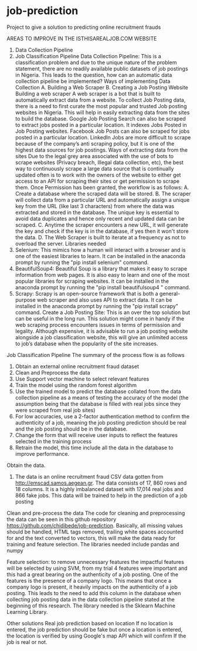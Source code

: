 # job-prediction
Project to give a solution to predicting online recruitment frauds

AREAS TO IMPROVE IN THE ISTHISAREALJOB.COM WEBSITE
1.	Data Collection Pipeline
2.	Job Classification Pipeline
Data Collection Pipeline: This is a classification problem and due to the unique nature of the problem statement, there are no readily available public datasets of job postings in Nigeria. This leads to the question, how can an automatic data collection pipeline be implemented?
Ways of implementing Data Collection
A. Building a Web Scraper
B. Creating a Job Posting Website
Building a web scraper
A web scraper is a bot that is built to automatically extract data from a website. To collect Job Posting data, there is a need to first curate the most popular and trusted Job posting websites in Nigeria. This will help in easily extracting data from the sites to build the database. Google Job Posting Search can also be scraped to extract jobs posted in a particular location. It indexes Jobs Posted in Job Posting websites. Facebook Job Posts can also be scraped for jobs posted in a particular location. LinkedIn Jobs are more difficult to scrape because of the company’s anti scraping policy, but it is one of the highest data sources for job postings.
Ways of extracting data from the sites 
Due to the legal grey area associated with the use of bots to scrape websites (Privacy breach, Illegal data collection, etc), the best way to continuously scrape a large data source that is continually updated often is to work with the owners of the website to either get access to an API for scraping their sites or get permission to scrape them. Once Permission has been granted, the workflow is as follows:
A. Create a database where the scraped data will be stored.
B. The scraper will collect data from a particular URL and automatically assign a unique key from the URL (like last 3 characters) from where the data was extracted and stored in the database. The unique key is essential to avoid data duplicates and hence only recent and updated data can be scraped.
C. Anytime the scraper encounters a new URL, it will generate the key and check if the key is in the database, if yes then it won't store the data.
D. The Web Scraper is built to iterate at a frequency as not to overload the server.
Libraries needed
1.	Selenium: This mimics how a human will interact with a browser and is one of the easiest libraries to learn. It can be installed in the anaconda prompt by running the "pip install selenium" command.
2.	BeautifulSoup4: Beautiful Soup is a library that makes it easy to scrape information from web pages. It is also easy to learn and one of the most popular libraries for scraping websites. It can be installed in the anaconda prompt by running the "pip install beautifulsoup4 " command.
3.	Scrapy: Scrapy is an open-source framework that is both a general-purpose web scraper and also uses API to extract data. It can be installed in the anaconda prompt by running the "pip install scrapy" command.
Create a Job Posting Site: This is an over the top solution but can be useful in the long run. This solution might come in handy if the web scraping process encounters issues in terms of permission and legality. Although expensive, it is advisable to run a job posting website alongside a job classification website, this will give an unlimited access to job’s database when the popularity of the site increases.

Job Classification Pipeline
The summary of the process flow is as follows
1. Obtain an external online recruitment fraud dataset 
2. Clean and Preprocess the data
3. Use Support vector machine to select relevant features 
4. Train the model using the random forest algorithm 
5. Use the trained model to predict the database collated from the data collection pipeline as a means of testing the accuracy of the model (the assumption being that the database is filled with real jobs since they were scraped from real job sites) 
6. For low accuracies, use a 2-factor authentication method to confirm the authenticity of a job, meaning the job posting prediction should be real and the job posting should be in the database. 
7. Change the form that will receive user inputs to reflect the features selected in the training process
8. Retrain the model, this time include all the data in the database to improve performance. 


Obtain the data.
1. The data is an online recruitment fraud CSV data gotten from 
http://emscad.samos.aegean.gr.
The data consists of 17, 860 rows and 18 columns. It is a highly imbalanced dataset with 17,014 real jobs and 866 fake jobs. This data will be trained to help in the prediction of a job posting

Clean and pre-process the data
The code for cleaning and preprocessing the data can be seen in this github repository
 https://github.com/chidibede/job-prediction. Basically, all missing values should be handled, HTML tags removed, trailing white spaces accounted for and the text converted to vectors, this will make the data ready for training and feature selection. The libraries needed include pandas and numpy 

Feature selection: to remove unnecessary features the impactful features will be selected by using SVM, from my trial 4 features were important and this had a great bearing on the authenticity of a job posting. One of the features is the presence of a company logo. This means that once a company logo is present, it heavily impacts on the authenticity of a job posting. This leads to the need to add this column in the database when collecting job posting data in the data collection pipeline stated at the beginning of this research. The library needed is the Sklearn Machine Learning Library.


Other solutions 
Real job prediction based on location
If no location is entered, the job prediction should be fake but once a location is entered, the location is verified by using Google's map API which will confirm If the job is real or not. 

